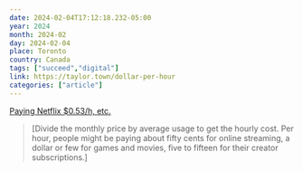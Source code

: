 ```yaml
---
date: 2024-02-04T17:12:18.232-05:00
year: 2024
month: 2024-02
day: 2024-02-04
place: Toronto
country: Canada
tags: ["succeed","digital"]
link: https://taylor.town/dollar-per-hour
categories: ["article"]
---
```

[Paying Netflix $0.53/h, etc.](https://taylor.town/dollar-per-hour)

> [Divide the monthly price by average usage to get the hourly cost. Per hour, people might be paying about fifty cents for online streaming, a dollar or few for games and movies, five to fifteen for their creator subscriptions.]
